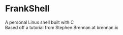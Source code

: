 # FrankShell
A personal Linux shell built with C  
Based off a tutorial from Stephen Brennan at brennan.io
